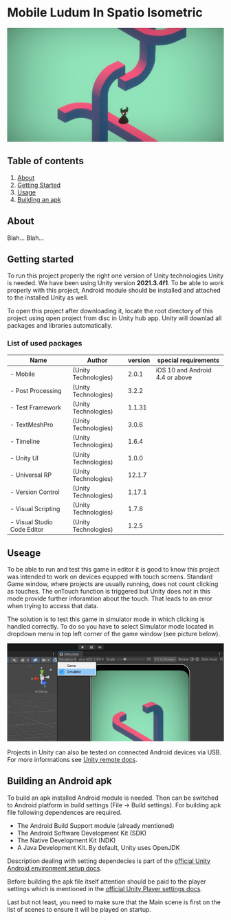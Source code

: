 # Mobile Ludum In Spatio Isometric

![alt game screenshoot](imgs/gameScreenshoot.png)

## Table of contents

1) [About](#about)
2) [Getting Started](#starting)
3) [Usage](#useage)
4) [Building an apk](#building)

## About <a id = "about"></a>

Blah... Blah...

## Getting started <a id = "starting"></a>

To run this project properly the right one version of Unity technologies Unity is needed. We have been using Unity version **2021.3.4f1**.
To be able to work properly with this project, Android module should be installed and attached to the installed Unity as well.

To open this project after downloading it, locate the root directory of this project using open project from disc in Unity hub app. Unity will downlad all packages and libraries automatically.

### **List of used packages**

|Name   |Author  |version|special requirements|
|-------|--------|-------|--------------------|
|- Mobile|(Unity Technologies)|2.0.1| iOS 10 and Android 4.4 or above|
|- Post Processing   |(Unity Technologies)|3.2.2| |
|- Test Framework    |(Unity Technologies)|1.1.31| |
|- TextMeshPro   |(Unity Technologies)|3.0.6|
|- Timeline  |(Unity Technologies)|1.6.4| |
|- Unity UI  |(Unity Technologies)|1.0.0| |
|- Universal RP  |(Unity Technologies)|12.1.7| |
|- Version Control   |(Unity Technologies)|1.17.1| |
|- Visual Scripting  |(Unity Technologies)|1.7.8| |
|- Visual Studio Code Editor |(Unity Technologies)|1.2.5| |

## Useage <a id = "useage"></a>

To be able to run and test this game in editor it is good to know this project was intended to work on devices equpped with touch screens. Standard Game window, where projects are usually running, does not count clicking as touches. The onTouch function is triggered but Unity does not in this mode provide further inforamtion about the touch. That leads to an error when trying to access that data.

The solution is to test this game in simulator mode in which clicking is handled correctly. To do so you have to select Simulator mode located in dropdown menu in top left corner of the game window (see picture below).

![alt Describing position of Simulator mode button in Unity Game window.](imgs/simModeTut.png)

Projects in Unity can also be tested on connected Android devices via USB. For more informations see [Unity remote docs](https://docs.unity3d.com/Manual/UnityRemote5.html).

## Building an Android apk <a id = "building"></a>

To build an apk installed Android module is needed. Then can be switched to Android platform in build settings (File -> Build settings). For building apk file following dependences are required.

- The Android Build Support module (already mentioned)
- The Android Software Development Kit (SDK)
- The Native Development Kit (NDK)
- A Java Development Kit. By default, Unity uses OpenJDK

Description dealing with setting dependecies is part of the [official Unity Android environment setup docs](https://docs.unity3d.com/Manual/android-sdksetup.html).

Before building the apk file itself attention should be paid to the player settings which is mentioned in the [official Unity Player settings docs](https://docs.unity3d.com/Manual/class-PlayerSettingsAndroid.html).

Last but not least, you need to make sure that the Main scene is first on the list of scenes to ensure it will be played on startup.
